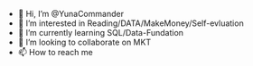 - 👋 Hi, I’m @YunaCommander
- 👀 I’m interested in Reading/DATA/MakeMoney/Self-evluation 
- 🌱 I’m currently learning SQL/Data-Fundation
- 💞️ I’m looking to collaborate on MKT
- 📫 How to reach me 

<!---
YunaCommander/YunaCommander is a ✨ special ✨ repository because its `README.md` (this file) appears on your GitHub profile.
You can click the Preview link to take a look at your changes.
--->
